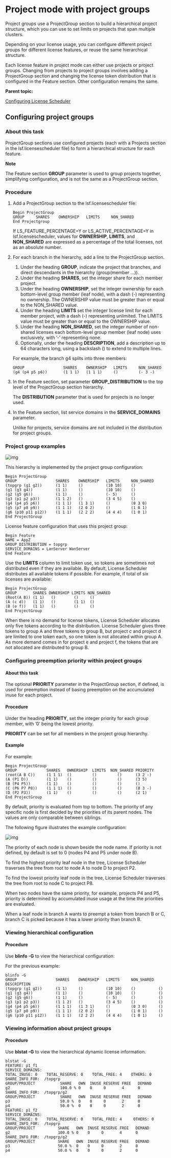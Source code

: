 # Project mode with project groups

Project groups use a ProjectGroup section to build a hierarchical project structure, which you can use to set limits on projects that span multiple clusters.

Depending on your license usage, you can configure different project groups for different license features, or reuse the same hierarchical structure.

Each license feature in project mode can either use projects or project groups. Changing from projects to project groups involves adding a ProjectGroup section and changing the license token distribution that is configured in the Feature section. Other configuration remains the same.

**Parent topic:**

[Configuring License Scheduler](https://www.ibm.com/support/knowledgecenter/SSWRJV_10.1.0/license_scheduler/chap_config_ls.html?view=kc)

## Configuring project groups

### About this task

ProjectGroup sections use configured projects (each with a Projects section in the lsf.licensescheduler file) to form a hierarchical structure for each feature.

**Note**

The Feature section **GROUP** parameter is used to group projects together, simplifying configuration, and is not the same as a ProjectGroup section.

### Procedure

1. Add a ProjectGroup section to the lsf.licensescheduler file:

   ```
   Begin ProjectGroup
   GROUP     SHARES    OWNERSHIP   LIMITS     NON_SHARED
   End Projectgroup
   ```

   If LS_FEATURE_PERCENTAGE=Y or LS_ACTIVE_PERCENTAGE=Y in lsf.licensescheduler, values for **OWNERSHIP**, **LIMITS**, and **NON_SHARED** are expressed as a percentage of the total licenses, not as an absolute number.

2. For each branch in the hierarchy, add a line to the ProjectGroup section.

   1. Under the heading **GROUP**, indicate the project that branches, and direct descendants in the hierarchy (group(member ...)).
   2. Under the heading **SHARES**, set the integer share for each member project.
   3. Under the heading **OWNERSHIP**, set the integer ownership for each bottom-level group member (leaf node), with a dash (-) representing no ownership. The OWNERSHIP value must be greater than or equal to the NON_SHARED value.
   4. Under the heading **LIMITS** set the integer license limit for each member project, with a dash (-) representing unlimited. The LIMITS value must be greater than or equal to the OWNERSHIP value.
   5. Under the heading **NON_SHARED**, set the integer number of non-shared licenses each bottom-level group member (leaf node) uses exclusively, with ’-’ representing none.
   6. Optionally, under the heading **DESCRIPTION**, add a description up to 64 characters long, using a backslash (\) to extend to multiple lines.

   For example, the branch g4 splits into three members:

   ```
   GROUP                 SHARES    OWNERSHIP   LIMITS     NON_SHARED 
   (g4 (p4 p5 p6))       (1 1 1)   (1 1 1)     ()         (- 3 -) 
   ```

3. In the Feature section, set parameter **GROUP_DISTRIBUTION** to the top level of the ProjectGroup section hierarchy.

   The **DISTRIBUTION** parameter that is used for projects is no longer used.

4. In the Feature section, list service domains in the **SERVICE_DOMAINS** parameter.

   Unlike for projects, service domains are not included in the distribution for project groups.

### Project group examples

![img](https://www.ibm.com/support/knowledgecenter/SSWRJV_10.1.0/license_scheduler/licgrp1.jpg)

This hierarchy is implemented by the project group configuration:

```
Begin ProjectGroup 
GROUP                 SHARES    OWNERSHIP   LIMITS     NON_SHARED 
(topgrp (g1 g2))      (1 1)     ()          (10 10)    ()
(g1 (g3 g4))          (1 1)     ()          (10 10)    ()
(g2 (g5 g6))          (1 1)     ()          (- 5)      ()
(g3 (p1 p2 p3))       (1 1 2)   ()          (3 4 5)    ()
(g4 (p4 p5 p6))       (1 1 1)   (1 3 1)     ()         (0 3 0) 
(g5 (p7 p8 p9))       (1 1 1)   (2 0 2)     ()         (1 0 1) 
(g6 (p10 p11 p12))    (1 1 1)   (2 2 2)     (4 4 4)    (1 0 1) 
End ProjectGroup 
```

License feature configuration that uses this project group:

```
Begin Feature 
NAME = AppZ 
GROUP_DISTRIBUTION = topgrp 
SERVICE_DOMAINS = LanServer WanServer 
End Feature
```

Use the **LIMITS** column to limit token use, so tokens are sometimes not distributed even if they are available. By default, License Scheduler distributes all available tokens if possible. For example, if total of six licenses are available:

```
Begin ProjectGroup
GROUP       SHARES OWNERSHIP LIMITS NON_SHARED 
(Root(A B)) (1 1)   ()        ()     () 
(A (c d))   (1 1)   ()        (1 1)  () 
(B (e f))   (1 1)   ()        ()     () 
End ProjectGroup
```

When there is no demand for license tokens, License Scheduler allocates only five tokens according to the distribution. License Scheduler gives three tokens to group A and three tokens to group B, but project c and project d are limited to one token each, so one token is not allocated within group A. As more demand comes in for project e and project f, the tokens that are not allocated are distributed to group B.

### Configuring preemption priority within project groups

#### About this task

The optional **PRIORITY** parameter in the ProjectGroup section, if defined, is used for preemption instead of basing preemption on the accumulated inuse for each project.

#### Procedure

Under the heading **PRIORITY**, set the integer priority for each group member, with ’0’ being the lowest priority.

**PRIORITY** can be set for all members in the project group hierarchy.

#### Example

For example:

```
Begin ProjectGroup
GROUP             SHARES   OWNERSHIP  LIMITS  NON_SHARED PRIORITY
(root(A B C))     (1 1 1)  ()         ()         ()      (3 2 -)
(A (P1 D))        (1 1)    ()         ()         ()      (3 5)
(B (P4 P5))       (1 1)    ()         ()         ()      ()
(C (P6 P7 P8))    (1 1 1)  ()         ()         ()      (8 3 -)
(D (P2 P3))       (1 1)    ()         ()         ()      (2 1)
End ProjectGroup
```

By default, priority is evaluated from top to bottom. The priority of any specific node is first decided by the priorities of its parent nodes. The values are only comparable between siblings.

The following figure illustrates the example configuration:

![img](https://www.ibm.com/support/knowledgecenter/SSWRJV_10.1.0/license_scheduler/priority_tree.jpg)

The priority of each node is shown beside the node name. If priority is not defined, by default is set to 0 (nodes P4 and P5 under node B).

To find the highest priority leaf node in the tree, License Scheduler traverses the tree from root to node A to node D to project P2.

To find the lowest priority leaf node in the tree, License Scheduler traverses the tree from root to node C to project P8.

When two nodes have the same priority, for example, projects P4 and P5, priority is determined by accumulated inuse usage at the time the priorities are evaluated.

When a leaf node in branch A wants to preempt a token from branch B or C, branch C is picked because it has a lower priority than branch B.

### Viewing hierarchical configuration

#### Procedure

Use **blinfo -G** to view the hierarchical configuration:

For the previous example:

```
blinfo -G 
GROUP                 SHARES    OWNERSHIP   LIMITS     NON_SHARED  DESCRIPTION
(topgrp (g1 g2))      (1 1)     ()          (10 10)    ()          ()
(g1 (g3 g4))          (1 1)     ()          (10 10)    ()          ()
(g2 (g5 g6))          (1 1)     ()          (- 5)      ()          ()
(g3 (p1 p2 p3))       (1 1 2)   ()          (3 4 5)    ()          ()
(g4 (p4 p5 p6))       (1 1 1)   (1 3 1)     ()         (0 3 0)     ()
(g5 (p7 p8 p9))       (1 1 1)   (2 0 2)     ()         (1 0 1)     ()
(g6 (p10 p11 p12))    (1 1 1)   (2 2 2)     (4 4 4)    (1 0 1)     ()
```

### Viewing information about project groups

#### Procedure

Use **blstat -G** to view the hierarchical dynamic license information.

```
blstat -G
FEATURE: p1_f1 
SERVICE_DOMAINS: 
TOTAL_INUSE: 0    TOTAL_RESERVE: 0    TOTAL_FREE: 4    OTHERS: 0   
SHARE_INFO_FOR:  /topgrp  
GROUP/PROJECT           SHARE   OWN  INUSE RESERVE FREE   DEMAND    
g2                      100.0 % 0    0     0       4      0         
SHARE_INFO_FOR:  /topgrp/g2  
GROUP/PROJECT           SHARE   OWN  INUSE RESERVE FREE   DEMAND
p3                      50.0 %  0    0     0       2      0   
p4                      50.0 %  0    0     0       2      0 
FEATURE: p1_f2 
SERVICE_DOMAINS: 
TOTAL_INUSE: 0    TOTAL_RESERVE: 0    TOTAL_FREE: 4     OTHERS: 0   
SHARE_INFO_FOR:  /topgrp  
GROUP/PROJECT          SHARE   OWN  INUSE RESERVE FREE   DEMAND       
g2                     100.0 % 0    0     0       4      0    
SHARE_INFO_FOR:  /topgrp/g2  
GROUP/PROJECT          SHARE   OWN  INUSE RESERVE FREE   DEMAND       
p3                     50.0 %  0    0     0       2      0  
p4                     50.0 %  0    0     0       2      0
```